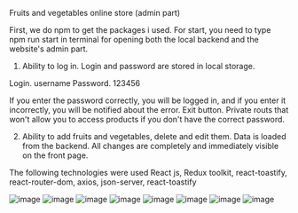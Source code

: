 
Fruits and vegetables online store (admin part)

First, we do npm to get the packages i used.
For start, you need to type npm run start  in terminal for opening both the local backend and the website's admin part.

1. Ability to log in. Login and password are stored in local storage. 

Login. username
Password. 123456

If you enter the password correctly, you will be logged in, and if you enter it incorrectly, you will be notified about the error. Exit button. Private routs that won't allow you to access products if you don't have the correct password.

2. Ability to add fruits and vegetables, delete and edit them. Data is loaded from the backend.
All changes are completely and immediately visible on the front page.

The following technologies were used
React js, Redux toolkit, react-toastify, react-router-dom, axios, json-server, react-toastify


![image](https://user-images.githubusercontent.com/121361500/221698339-48b6aee9-4375-45d4-bf8e-a33edfe21fff.png)
![image](https://user-images.githubusercontent.com/121361500/221698415-e8afd63b-5409-4e7e-904d-b5975b09a872.png)
![image](https://user-images.githubusercontent.com/121361500/221698511-56ca839c-c161-448b-9730-29cbe6dd1a0a.png)
![image](https://user-images.githubusercontent.com/121361500/221698687-f51e0df5-93c9-4936-b076-44d12a3b2eb0.png)
![image](https://user-images.githubusercontent.com/121361500/221698743-0e16da6e-7346-418c-9adb-25659df7bec1.png)
![image](https://user-images.githubusercontent.com/121361500/221698958-1ab5423f-ebca-47cc-94ea-aa1b78d7506e.png)
![image](https://user-images.githubusercontent.com/121361500/221699004-90c184f9-9ff9-41c2-8a30-4b33b0b0eb17.png)
![image](https://user-images.githubusercontent.com/121361500/221699075-5494606f-7339-4c1f-a666-94d774767e9d.png)

